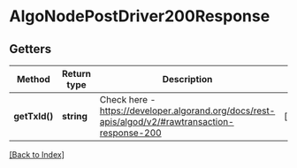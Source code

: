 # AlgoNodePostDriver200Response

## Getters

Method | Return type | Description | Notes
------------ | ------------- | ------------- | -------------
**getTxId()** | **string** | Check here - <a href="https://developer.algorand.org/docs/rest-apis/algod/v2/#rawtransaction-response-200" target="_blank">https://developer.algorand.org/docs/rest-apis/algod/v2/#rawtransaction-response-200</a> | [optional]

[[Back to Index]](../index.md)
